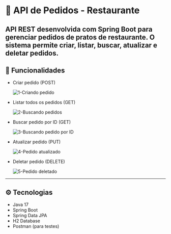 # 🍕 API de Pedidos - Restaurante

API REST desenvolvida com Spring Boot para gerenciar pedidos de pratos de restaurante. O sistema permite criar, listar, buscar, atualizar e deletar pedidos. 
---

## 🚀 Funcionalidades

- Criar pedido (POST)

  ![1-Criando pedido](https://github.com/user-attachments/assets/2404e2c0-caca-4328-92af-3dd984be11ff)

  
- Listar todos os pedidos (GET)
  
  ![2-Buscando pedidos](https://github.com/user-attachments/assets/3051e136-5cd0-4504-8bab-d05d9b8ebac7)

- Buscar pedido por ID (GET)
  
  ![3-Buscando pedido por ID](https://github.com/user-attachments/assets/f493c3a7-7f32-405f-ac77-9cacbfc1bc7f)

- Atualizar pedido (PUT)
  
  ![4-Pedido atualizado](https://github.com/user-attachments/assets/fc085044-b4db-44b5-b88d-44d5bccfb161)

- Deletar pedido (DELETE)
  
  ![5-Pedido deletado](https://github.com/user-attachments/assets/efbad3c9-ecd1-4a2a-b80e-d98b283b29be)


---

## ⚙️ Tecnologias
- Java 17
- Spring Boot
- Spring Data JPA
- H2 Database
- Postman (para testes)
